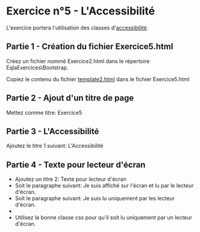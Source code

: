 # Exercice n°5 - L'Accessibilité 
L'exercice portera l'utilisation des classes d'[accessibilité](/Theorie/README.md#viii-laccessibilité "L'Acessibilité dans le cours").

## Partie 1 - Création du fichier Exercice5.html
Créez un fichier nommé Exercice2.html dans le répertoire EqlaExercices\Bootstrap.  

Copiez le contenu du fichier [template2.html](/Exercices/Templates/template2.html?raw=1) dans le fichier Exercice5.html
## Partie 2 - Ajout d'un titre de page
Mettez comme titre: Exercice5

## Partie 3 - L'Accessibilité
Ajoutez le titre 1 suivant: L'Accessibilité

## Partie 4 - Texte pour lecteur d'écran
- Ajoutez un titre 2: Texte pour lecteur d'écran
- Soit le paragraphe suivant: Je suis affiché sur l'écran et lu par le lecteur d'écran.
- Soit le paragraphe suivant: Je suis lu uniquement par les lecteur d'écran.
- 
- Utilisez la bonne classe css pour qu'il soit lu uniquement par un lecteur d'écran.












